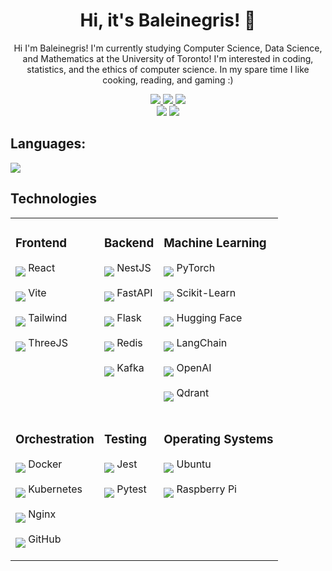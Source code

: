 <h1 align='center'> Hi, it's Baleinegris! 👋</h1>
<p align='center'>Hi I'm Baleinegris! I'm currently studying Computer Science,
Data Science, and Mathematics at the University of Toronto!
I'm interested in coding, statistics, and the ethics of computer
science. In my spare time I like cooking, reading, and gaming :) 
</p>
<div align='center'>
    <a href='https://www.linkedin.com/in/oscar-heath/'>
        <img src="https://img.shields.io/badge/linkedin-blue?style=for-the-badge">
    </a>
    <a href='https://baleinegris.github.io/portfolio/'>
        <img src="https://img.shields.io/badge/Portfolio-teal?style=for-the-badge">
    </a>
    <a href="mailto:oscar.w.heath@gmail.com">
        <img src="https://img.shields.io/badge/gmail-grey?style=for-the-badge&logo=gmail">
    </a>

</div>

<div align='center'>
    <img src="https://github-profile-summary-cards.vercel.app/api/cards/repos-per-language?username=baleinegris&theme=2077&exclude=">
    <img src="https://github-profile-summary-cards.vercel.app/api/cards/profile-details?username=baleinegris&theme=2077">
</div>
 
## Languages:
<img src="https://skillicons.dev/icons?i=python,js,ts,c,go,java,html,css">

## Technologies

<table>
<tr>
<td valign="top">

### Frontend
<p><img src="https://go-skill-icons.vercel.app/api/icons?i=react" align="middle" /> React</p>
<p><img src="https://go-skill-icons.vercel.app/api/icons?i=vite" align="middle" /> Vite</p>
<p><img src="https://go-skill-icons.vercel.app/api/icons?i=tailwind" align="middle" /> Tailwind</p>
<p><img src="https://go-skill-icons.vercel.app/api/icons?i=threejs" align="middle" /> ThreeJS</p>

</td>
<td valign="top">

### Backend
<p><img src="https://go-skill-icons.vercel.app/api/icons?i=nestjs" align="middle" /> NestJS</p>
<p><img src="https://go-skill-icons.vercel.app/api/icons?i=fastapi" align="middle" /> FastAPI</p>
<p><img src="https://go-skill-icons.vercel.app/api/icons?i=flask" align="middle" /> Flask</p>
<p><img src="https://go-skill-icons.vercel.app/api/icons?i=redis" align="middle" /> Redis</p>
<p><img src="https://go-skill-icons.vercel.app/api/icons?i=kafka" align="middle" /> Kafka</p>

</td>
<td valign="top">

### Machine Learning
<p><img src="https://go-skill-icons.vercel.app/api/icons?i=pytorch" align="middle" /> PyTorch</p>
<p><img src="https://go-skill-icons.vercel.app/api/icons?i=sklearn" align="middle" /> Scikit-Learn</p>
<p><img src="https://go-skill-icons.vercel.app/api/icons?i=huggingface" align="middle" /> Hugging Face</p>
<p><img src="https://go-skill-icons.vercel.app/api/icons?i=langchain" align="middle" /> LangChain</p>
<p><img src="https://go-skill-icons.vercel.app/api/icons?i=chatgpt" align="middle" /> OpenAI</p>
<p><img src="https://go-skill-icons.vercel.app/api/icons?i=qdrant" align="middle" /> Qdrant</p>

</td>
</tr>
<tr>
<td valign="top">

### Orchestration
<p><img src="https://go-skill-icons.vercel.app/api/icons?i=docker" align="middle" /> Docker</p>
<p><img src="https://go-skill-icons.vercel.app/api/icons?i=kubernetes" align="middle" /> Kubernetes</p>
<p><img src="https://go-skill-icons.vercel.app/api/icons?i=nginx" align="middle" /> Nginx</p>
<p><img src="https://go-skill-icons.vercel.app/api/icons?i=github" align="middle" /> GitHub</p>

</td>
<td valign="top">

### Testing
<p><img src="https://go-skill-icons.vercel.app/api/icons?i=jest" align="middle" /> Jest</p>
<p><img src="https://go-skill-icons.vercel.app/api/icons?i=pytest" align="middle" /> Pytest</p>

</td>
<td valign="top">

### Operating Systems 
<p><img src="https://go-skill-icons.vercel.app/api/icons?i=ubuntu" align="middle" /> Ubuntu</p>
<p><img src="https://go-skill-icons.vercel.app/api/icons?i=raspberrypi" align="middle" /> Raspberry Pi</p>

</td>
</tr>
</table>